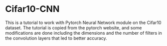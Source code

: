 # Cifar10-CNN

This is a tutorial to work with Pytorch Neural Network module on the Cifar10 dataset. The tutorial is copied from the pytorch website, and some modifications are done including the dimensions and the number of filters in the convolution layers that led to better accuracy.
